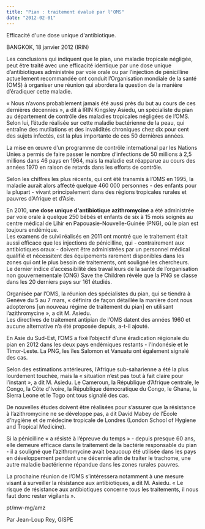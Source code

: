 ```yaml
---
title: "Pian : traitement évalué par l'OMS"
date: "2012-02-01"
---
```


Efficacité d'une dose unique d'antibiotique.

BANGKOK, 18 janvier 2012 (IRIN)

Les conclusions qui indiquent que le pian, une maladie tropicale négligée, peut être traité avec une efficacité identique par une dose unique d’antibiotiques administrée par voie orale ou par l’injection de pénicilline actuellement recommandée ont conduit l’Organisation mondiale de la santé (OMS) à organiser une réunion qui abordera la question de la manière d’éradiquer cette maladie.

« Nous n’avons probablement jamais été aussi près du but au cours de ces dernières décennies », a dit à IRIN Kingsley Asiedu, un spécialiste du pian au département de contrôle des maladies tropicales négligées de l’OMS. Selon lui, l’étude réalisée sur cette maladie bactérienne de la peau, qui entraîne des mutilations et des invalidités chroniques chez dix pour cent des sujets infectés, est la plus importante de ces 50 dernières années.

La mise en œuvre d’un programme de contrôle international par les Nations Unies a permis de faire passer le nombre d’infections de 50 millions à 2,5 millions dans 46 pays en 1964, mais la maladie est réapparue au cours des années 1970 en raison de retards dans les efforts de contrôle.

Selon les chiffres les plus récents, qui ont été transmis à l’OMS en 1995, la maladie aurait alors affecté quelque 460 000 personnes - des enfants pour la plupart - vivant principalement dans des régions tropicales rurales et pauvres d’Afrique et d’Asie.

En 2010, **une dose unique d'antibiotique azithromycine** a été administrée par voie orale à quelque 250 bébés et enfants de six à 15 mois soignés au centre médical de Lihir en Papouasie-Nouvelle-Guinée (PNG), où le pian est toujours endémique.  
Les examens de suivi réalisés en 2011 ont montré que le traitement était aussi efficace que les injections de pénicilline, qui - contrairement aux antibiotiques oraux - doivent être administrées par un personnel médical qualifié et nécessitent des équipements rarement disponibles dans les zones qui ont le plus besoin de traitements, ont souligné les chercheurs.  
Le dernier indice d’accessibilité des travailleurs de la santé de l’organisation non gouvernementale (ONG) Save the Children révèle que la PNG se classe dans les 20 derniers pays sur 161 étudiés.

Organisée par l’OMS, la réunion des spécialistes du pian, qui se tiendra à Genève du 5 au 7 mars, « définira de façon détaillée la manière dont nous adopterons \[un nouveau régime de traitement du pian\] en utilisant l’azithromycine », a dit M. Asiedu.  
Les directives de traitement antipian de l’OMS datent des années 1960 et aucune alternative n’a été proposée depuis, a-t-il ajouté.

En Asie du Sud-Est, l’OMS a fixé l’objectif d’une éradication régionale du pian en 2012 dans les deux pays endémiques restants - l’Indonésie et le Timor-Leste. La PNG, les îles Salomon et Vanuatu ont également signalé des cas.

Selon des estimations antérieures, l’Afrique sub-saharienne a été la plus lourdement touchée, mais la « situation n’est pas tout à fait claire pour l’instant », a dit M. Asiedu. Le Cameroun, la République d’Afrique centrale, le Congo, la Côte d'Ivoire, la République démocratique du Congo, le Ghana, la Sierra Leone et le Togo ont tous signalé des cas.

De nouvelles études doivent être réalisées pour s’assurer que la résistance à l’azithromycine ne se développe pas, a dit David Mabey de l’École d'hygiène et de médecine tropicale de Londres (London School of Hygiene and Tropical Medicine).

Si la pénicilline « a résisté à l’épreuve du temps » - depuis presque 60 ans, elle demeure efficace dans le traitement de la bactérie responsable du pian - il a souligné que l’azithromycine avait beaucoup été utilisée dans les pays en développement pendant une décennie afin de traiter le trachome, une autre maladie bactérienne répandue dans les zones rurales pauvres.

La prochaine réunion de l’OMS s’intéressera notamment à une mesure visant à surveiller la résistance aux antibiotiques, a dit M. Asiedu. « Le risque de résistance aux antibiotiques concerne tous les traitements, il nous faut donc rester vigilants ».

pt/mw-mg/amz

Par Jean-Loup Rey, GISPE
